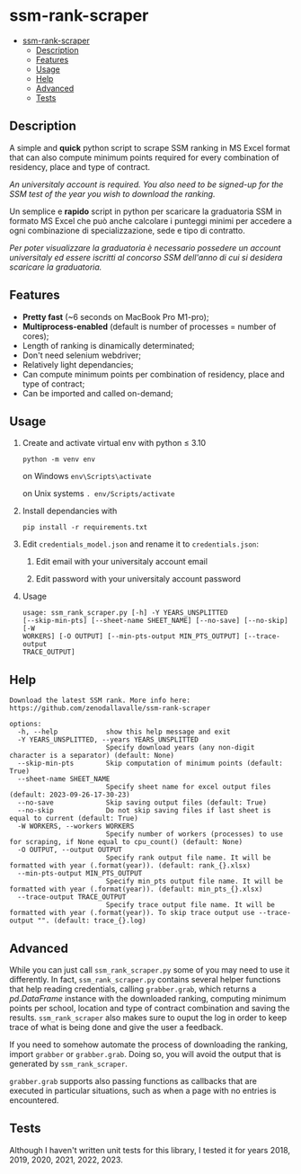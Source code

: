 # ssm-rank-scraper

- [ssm-rank-scraper](#ssm-rank-scraper)
  - [Description](#description)
  - [Features](#features)
  - [Usage](#usage)
  - [Help](#help)
  - [Advanced](#advanced)
  - [Tests](#tests)

## Description

A simple and **quick** python script to scrape SSM ranking in MS Excel format that can also compute minimum points required for every combination of residency, place and type of contract.

_An universitaly account is required. You also need to be signed-up for the SSM test of the year you wish to download the ranking._

Un semplice e **rapido** script in python per scaricare la graduatoria SSM in formato MS Excel che può anche calcolare i punteggi minimi per accedere a ogni combinazione di specializzazione, sede e tipo di contratto.

_Per poter visualizzare la graduatoria è necessario possedere un account universitaly ed essere iscritti al concorso SSM dell'anno di cui si desidera scaricare la graduatoria._

## Features

- **Pretty fast** (~6 seconds on MacBook Pro M1-pro);
- **Multiprocess-enabled** (default is number of processes = number of cores);
- Length of ranking is dinamically determinated;
- Don't need selenium webdriver;
- Relatively light dependancies;
- Can compute minimum points per combination of residency, place and type of contract;
- Can be imported and called on-demand;

## Usage

1. Create and activate virtual env with python ≤ 3.10

   <code>python -m venv env</code>

   on Windows <code>env\Scripts\activate</code>

   on Unix systems <code>. env/Scripts/activate</code>

2. Install dependancies with

   <code>pip install -r requirements.txt</code>

3. Edit `credentials_model.json` and rename it to `credentials.json`:

   1. Edit email with your universitaly account email

   2. Edit password with your universitaly account password

4. Usage

   <code>usage: ssm_rank_scraper.py [-h] -Y YEARS_UNSPLITTED [--skip-min-pts] [--sheet-name SHEET_NAME] [--no-save] [--no-skip] [-W WORKERS] [-O OUTPUT] [--min-pts-output MIN_PTS_OUTPUT] [--trace-output TRACE_OUTPUT]</code>

## Help

```
Download the latest SSM rank. More info here: https://github.com/zenodallavalle/ssm-rank-scraper

options:
  -h, --help            show this help message and exit
  -Y YEARS_UNSPLITTED, --years YEARS_UNSPLITTED
                        Specify download years (any non-digit character is a separator) (default: None)
  --skip-min-pts        Skip computation of minimum points (default: True)
  --sheet-name SHEET_NAME
                        Specify sheet name for excel output files (default: 2023-09-26-17-30-23)
  --no-save             Skip saving output files (default: True)
  --no-skip             Do not skip saving files if last sheet is equal to current (default: True)
  -W WORKERS, --workers WORKERS
                        Specify number of workers (processes) to use for scraping, if None equal to cpu_count() (default: None)
  -O OUTPUT, --output OUTPUT
                        Specify rank output file name. It will be formatted with year (.format(year)). (default: rank_{}.xlsx)
  --min-pts-output MIN_PTS_OUTPUT
                        Specify min_pts output file name. It will be formatted with year (.format(year)). (default: min_pts_{}.xlsx)
  --trace-output TRACE_OUTPUT
                        Specify trace output file name. It will be formatted with year (.format(year)). To skip trace output use --trace-output "". (default: trace_{}.log)
```

## Advanced

While you can just call `ssm_rank_scraper.py` some of you may need to use it differently. In fact, `ssm_rank_scraper.py` contains several helper functions that help reading credentials, calling `grabber.grab`, which returns a _pd.DataFrame_ instance with the downloaded ranking, computing minimum points per school, location and type of contract combination and saving the results. `ssm_rank_scraper` also makes sure to ouput the log in order to keep trace of what is being done and give the user a feedback.

If you need to somehow automate the process of downloading the ranking, import `grabber` or `grabber.grab`. Doing so, you will avoid the output that is generated by `ssm_rank_scraper`.

`grabber.grab` supports also passing functions as callbacks that are executed in particular situations, such as when a page with no entries is encountered.

## Tests

Although I haven't written unit tests for this library, I tested it for years 2018, 2019, 2020, 2021, 2022, 2023.
